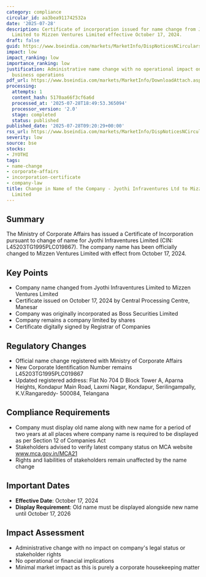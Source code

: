 ```yaml
---
category: compliance
circular_id: aa3bea911742532a
date: '2025-07-28'
description: Certificate of incorporation issued for name change from Jyothi Infraventures
  Limited to Mizzen Ventures Limited effective October 17, 2024.
draft: false
guid: https://www.bseindia.com/markets/MarketInfo/DispNoticesNCirculars.aspx?Noticeid={6C749B23-C11A-4301-A8BE-5C8B0BFB0655}&noticeno=20250728-10&dt=07/28/2025&icount=10&totcount=68&flag=0
impact: low
impact_ranking: low
importance_ranking: low
justification: Administrative name change with no operational impact on trading or
  business operations
pdf_url: https://www.bseindia.com/markets/MarketInfo/DownloadAttach.aspx?id=20250728-10&attachedId=e2250a9b-6ffe-4ab9-bfde-4cfe1a6c3f06
processing:
  attempts: 1
  content_hash: 5170aa66f3cf6a6d
  processed_at: '2025-07-28T18:49:53.365094'
  processor_version: '2.0'
  stage: completed
  status: published
published_date: '2025-07-28T09:20:29+00:00'
rss_url: https://www.bseindia.com/markets/MarketInfo/DispNoticesNCirculars.aspx?Noticeid={6C749B23-C11A-4301-A8BE-5C8B0BFB0655}&noticeno=20250728-10&dt=07/28/2025&icount=10&totcount=68&flag=0
severity: low
source: bse
stocks:
- JYOTHI
tags:
- name-change
- corporate-affairs
- incorporation-certificate
- company-law
title: Change in Name of the Company - Jyothi Infraventures Ltd to Mizzen Ventures
  Limited
---
```


## Summary

The Ministry of Corporate Affairs has issued a Certificate of Incorporation pursuant to change of name for Jyothi Infraventures Limited (CIN: L45203TG1995PLC019867). The company name has been officially changed to Mizzen Ventures Limited with effect from October 17, 2024.

## Key Points

- Company name changed from Jyothi Infraventures Limited to Mizzen Ventures Limited
- Certificate issued on October 17, 2024 by Central Processing Centre, Manesar
- Company was originally incorporated as Boss Securities Limited
- Company remains a company limited by shares
- Certificate digitally signed by Registrar of Companies

## Regulatory Changes

- Official name change registered with Ministry of Corporate Affairs
- New Corporate Identification Number remains L45203TG1995PLC019867
- Updated registered address: Flat No 704 D Block Tower A, Aparna Heights, Kondapur Main Road, Laxmi Nagar, Kondapur, Serilingampally, K.V.Rangareddy- 500084, Telangana

## Compliance Requirements

- Company must display old name along with new name for a period of two years at all places where company name is required to be displayed as per Section 12 of Companies Act
- Stakeholders advised to verify latest company status on MCA website www.mca.gov.in/MCA21
- Rights and liabilities of stakeholders remain unaffected by the name change

## Important Dates

- **Effective Date**: October 17, 2024
- **Display Requirement**: Old name must be displayed alongside new name until October 17, 2026

## Impact Assessment

- Administrative change with no impact on company's legal status or stakeholder rights
- No operational or financial implications
- Minimal market impact as this is purely a corporate housekeeping matter
